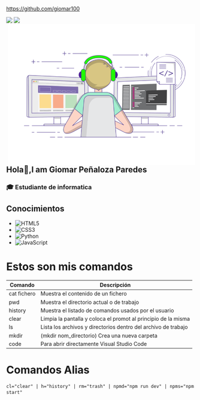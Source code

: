https://github.com/giomar100

[![](https://img.shields.io/badge/LinkedIn-giomar94-blue)](https://www.linkedin.com/in/giomar94/)
[![](https://img.shields.io/badge/Gmail-penalozagiomar100gmail.com-red)](mailto:penalozagiomar100@gmail.com)
<img align="right" alt="GIF" src="https://raw.githubusercontent.com/devSouvik/devSouvik/master/gif3.gif" width="500"/>

##  Hola👋,I am Giomar Peñaloza Paredes 
### 🎓 Estudiante de informatica
## Conocimientos

- ![HTML5](https://img.shields.io/badge/-HTML5-%23E44D27?style=flat-square&logo=html5&logoColor=ffffff)
- ![CSS3](https://img.shields.io/badge/-CSS3-%231572B6?style=flat-square&logo=css3)
- ![Python](https://img.shields.io/badge/Python-3776AB?style=flat-square&logo=Python&logoColor=white)
- ![JavaScript](https://img.shields.io/badge/JavaScript-F7DF1E?style=flat-square&logo=JavaScript&logoColor=white)


# Estos son mis comandos
| Comando     | Descripción                                                    |
|-------------|----------------------------------------------------------------|
| cat fichero | Muestra el contenido de un fichero                             |
| pwd         | Muestra el directorio actual o de trabajo                      |
| history     | Muestra el listado de comandos usados por el usuario           |
| clear       | Limpia la pantalla y coloca el promot al principio de la misma |
| ls          | Lista los archivos y directorios dentro del archivo de trabajo |
| mkdir       | (mkdir nom_directorio) Crea una nueva carpeta                  |
| code        | Para abrir directamente Visual Studio Code                     |

# Comandos Alias
```
cl="clear" | h="history" | rm="trash" | npmd="npm run dev" | npms="npm start"
```
